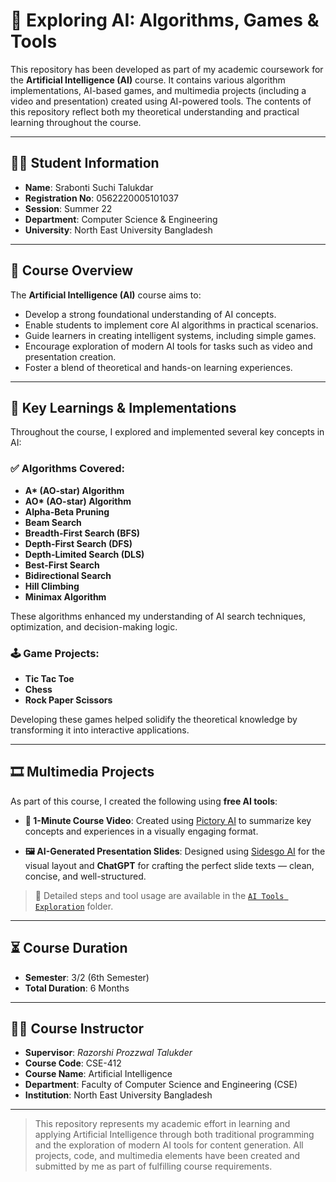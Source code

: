 # 🧠 Exploring AI: Algorithms, Games & Tools

This repository has been developed as part of my academic coursework for the **Artificial Intelligence (AI)** course. It contains various algorithm implementations, AI-based games, and multimedia projects (including a video and presentation) created using AI-powered tools. The contents of this repository reflect both my theoretical understanding and practical learning throughout the course.

---

## 👩‍🎓 Student Information

- **Name**: Srabonti Suchi Talukdar
- **Registration No**: 0562220005101037
- **Session**: Summer 22
- **Department**: Computer Science & Engineering
- **University**: North East University Bangladesh

---

## 📌 Course Overview

The **Artificial Intelligence (AI)** course aims to:
- Develop a strong foundational understanding of AI concepts.
- Enable students to implement core AI algorithms in practical scenarios.
- Guide learners in creating intelligent systems, including simple games.
- Encourage exploration of modern AI tools for tasks such as video and presentation creation.
- Foster a blend of theoretical and hands-on learning experiences.

---

## 📘 Key Learnings & Implementations

Throughout the course, I explored and implemented several key concepts in AI:

### ✅ Algorithms Covered:
- **A\* (AO-star) Algorithm**
- **AO\* (AO-star) Algorithm**
- **Alpha-Beta Pruning**
- **Beam Search**
- **Breadth-First Search (BFS)**
- **Depth-First Search (DFS)**
- **Depth-Limited Search (DLS)**
- **Best-First Search**
- **Bidirectional Search**
- **Hill Climbing**
- **Minimax Algorithm**

These algorithms enhanced my understanding of AI search techniques, optimization, and decision-making logic.

### 🕹️ Game Projects:
- **Tic Tac Toe**
- **Chess**
- **Rock Paper Scissors**

Developing these games helped solidify the theoretical knowledge by transforming it into interactive applications.

---

## 🎞️ Multimedia Projects

As part of this course, I created the following using **free AI tools**:

- **🎥 1-Minute Course Video**:
  Created using [Pictory AI](https://pictory.ai/) to summarize key concepts and experiences in a visually engaging format.

- **🖼️ AI-Generated Presentation Slides**:
  Designed using [Sidesgo AI](https://sidesgo.com/) for the visual layout and **ChatGPT** for crafting the perfect slide texts — clean, concise, and well-structured.

> 📁 Detailed steps and tool usage are available in the [`AI Tools Exploration`](./AI%20Tools%20Exploration/) folder.

---

## ⏳ Course Duration

- **Semester**: 3/2 (6th Semester)
- **Total Duration**: 6 Months

---

## 👨‍🏫 Course Instructor

- **Supervisor**: *Razorshi Prozzwal Talukder*
- **Course Code**: CSE-412
- **Course Name**: Artificial Intelligence
- **Department**: Faculty of Computer Science and Engineering (CSE)
- **Institution**: North East University Bangladesh


---

> This repository represents my academic effort in learning and applying Artificial Intelligence through both traditional programming and the exploration of modern AI tools for content generation. All projects, code, and multimedia elements have been created and submitted by me as part of fulfilling course requirements.
